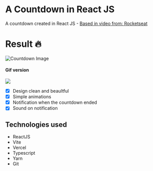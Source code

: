 # A  Countdown in React JS
A countdown created in React JS - [Based in video from: Rocketseat](https://www.youtube.com/watch?v=qcIhUoBZaHg)

<h1>Result 🔥</h1>

<img src="https://i.imgur.com/0ITln6H.png" alt="Countdown Image"/>

#### Gif version
![](https://github.com/AndersonPGS/countdown-reactjs/blob/master/countdown-app.gif)

 - [x] Design clean and beaultful
 - [x] Simple animations
 - [x] Notification when the countdown ended
 - [x] Sound on notification

## Technologies used
- ReactJS
- Vite 
- Vercel
- Typescript
- Yarn
- Git
